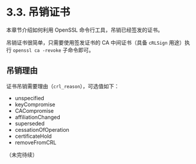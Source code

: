 # 3.3. 吊销证书

本章节介绍如何利用 OpenSSL 命令行工具，吊销已经签发的证书。

吊销证书很简单，只需要使用签发证书的 CA 中间证书（具备 `cRLSign` 用途）执行 `openssl ca -revoke` 子命令即可。

## 吊销理由

证书吊销需要理由（`crl_reason`），可选值如下：

- unspecified
- keyCompromise
- CACompromise
- affiliationChanged
- superseded
- cessationOfOperation
- certificateHold
- removeFromCRL

（未完待续）
